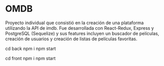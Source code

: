 # OMDB

Proyecto individual que consistió en la creación de una plataforma utilizando la API de imdb. Fue desarrollada con
React-Redux, Express y PostgreSQL (Sequelize) y sus features incluyen un buscador de películas, creación de usuarios
y creación de listas de películas favoritas.

 cd back
  npm i
   npm start

cd front
 npm i
  npm start  